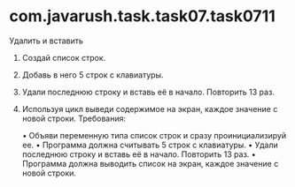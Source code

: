 # com.javarush.task.task07.task0711
Удалить и вставить

1. Создай список строк.
2. Добавь в него 5 строк с клавиатуры.
3. Удали последнюю строку и вставь её в начало. Повторить 13 раз.
4. Используя цикл выведи содержимое на экран, каждое значение с новой строки.
Требования:

    •
    Объяви переменную типа список строк и сразу проинициализируй ee.
    •
    Программа должна считывать 5 строк с клавиатуры.
    •
    Удали последнюю строку и вставь её в начало. Повторить 13 раз.
    •
    Программа должна выводить список на экран, каждое значение с новой строки.
